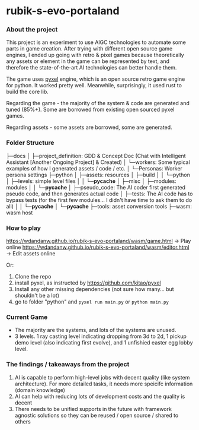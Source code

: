 # rubik-s-evo-portaland

### About the project
This project is an experiment to use AIGC technologies to automate some parts in game creation. After trying with different open source game engines, I ended up going with retro & pixel games because theoretically any assets or element in the game can be represented by text, and therefore the state-of-the-art AI technologies can better handle them.

The game uses [pyxel](https://github.com/kitao/pyxel) engine, which is an open source retro game engine for python. It worked pretty well. Meanwhile, surprisingly, it used rust to build the core lib.

Regarding the game - the majority of the system & code are generated and tuned (85%+). Some are borrowed from existing open sourced pyxel games.

Regarding assets - some assets are borrowed, some are generated. 

### Folder Structure
├─docs
│  ├─project_definition: GDD & Concept Doc (Chat with Intelligent Assistant [Another Ongoing Project] & Created)
│  └─workers: Some typical examples of how I generated assets / code / etc.
│      └─Personas: Worker persona settings
├─python
│  ├─assets: resources
│  ├─build
│  │  └─python
│  ├─levels: simple level files
│  │  └─__pycache__
│  ├─misc
│  ├─modules: modules
│  │  └─__pycache__
│  ├─pseudo_code: The AI coder first generated pseudo code, and then generates actual code 
│  ├─tests: The AI code has to bypass tests (for the first few modules... I didn't have time to ask them to do all)
│  │  └─__pycache__
│  └─__pycache__
├─tools: asset conversion tools
├─wasm: wasm host 

### How to play
https://wdandanw.github.io/rubik-s-evo-portaland/wasm/game.html -> Play online
https://wdandanw.github.io/rubik-s-evo-portaland/wasm/editor.html -> Edit assets online

Or:
1. Clone the repo
2. install pyxel, as instructed by https://github.com/kitao/pyxel
3. Install any other missing dependencies (not sure how many... but shouldn't be a lot)
4. go to folder "python" and `pyxel run main.py` or `python main.py`

### Current Game
- The majority are the systems, and lots of the systems are unused.
- 3 levels. 1 ray casting level indicating dropping from 3d to 2d, 1 pickup demo level (also indicating first evolve), and 1 unfishied easter egg lobby level.

### The findings / takeaways from the project
1. AI is capable to perform high-level jobs with decent quality (like system architecture). For more detailed tasks, it needs more speicifc information (domain knowledge)
2. AI can help with reducing lots of development costs and the quality is decent
3. There needs to be unified supports in the future with framework agnostic solutions so they can be reused / open source / shared to others
